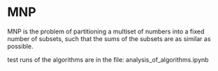 # MNP
MNP is the problem of partitioning a multiset of numbers into a fixed number of subsets, such that the sums of the subsets are as similar as possible.

test runs of the algorithms are in the file: analysis_of_algorithms.ipynb

